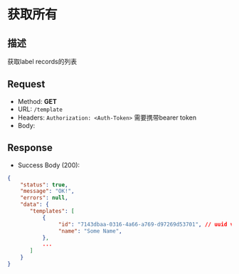 # 获取所有

## 描述
获取label records的列表

## Request
- Method: **GET**
- URL: `/template`
- Headers: `Authorization: <Auth-Token>` 需要携带bearer token
- Body: 

## Response
- Success Body (200):
```json
{
    "status": true,
    "message": "OK!",
    "errors": null,
    "data": {
       "templates": [
           {
                "id": "7143dbaa-0316-4a66-a769-d97269d53701", // uuid v4
                "name": "Some Name",
           },
           ...
       ]
    }
}
```